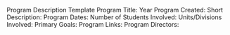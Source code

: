 
Program Description Template
Program Title:
Year Program Created:
Short Description:
Program Dates:
Number of Students Involved:
Units/Divisions Involved:
Primary Goals:
Program Links:
Program Directors:
